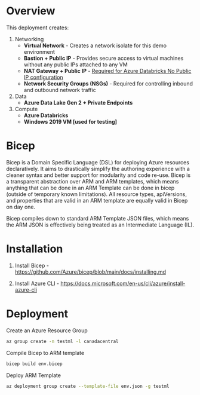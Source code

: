 # Overview

This deployment creates:

1. Networking
    * **Virtual Network** - Creates a network isolate for this demo environment
    * **Bastion + Public IP** - Provides secure access to virtual machines without any public IPs attached to any VM
    * **NAT Gateway + Public IP** - [Required for Azure Databricks No Public IP configuration](https://docs.microsoft.com/en-us/azure/databricks/security/secure-cluster-connectivity)
    * **Network Security Groups (NSGs)** - Required for controlling inbound and outbound network traffic
2. Data
    * **Azure Data Lake Gen 2 + Private Endpoints**
3. Compute
    * **Azure Databricks**
    * **Windows 2019 VM [used for testing]**


# Bicep

Bicep is a Domain Specific Language (DSL) for deploying Azure resources declaratively. It aims to drastically simplify the authoring experience with a cleaner syntax and better support for modularity and code re-use. Bicep is a transparent abstraction over ARM and ARM templates, which means anything that can be done in an ARM Template can be done in bicep (outside of temporary known limitations). All resource types, apiVersions, and properties that are valid in an ARM template are equally valid in Bicep on day one.

Bicep compiles down to standard ARM Template JSON files, which means the ARM JSON is effectively being treated as an Intermediate Language (IL).

# Installation

1. Install Bicep - https://github.com/Azure/bicep/blob/main/docs/installing.md

2. Install Azure CLI - https://docs.microsoft.com/en-us/cli/azure/install-azure-cli


# Deployment

Create an Azure Resource Group

```bash
az group create -n testml -l canadacentral
```

Compile Bicep to ARM template

```bash
bicep build env.bicep
```

Deploy ARM Template

```bash
az deployment group create --template-file env.json -g testml
```